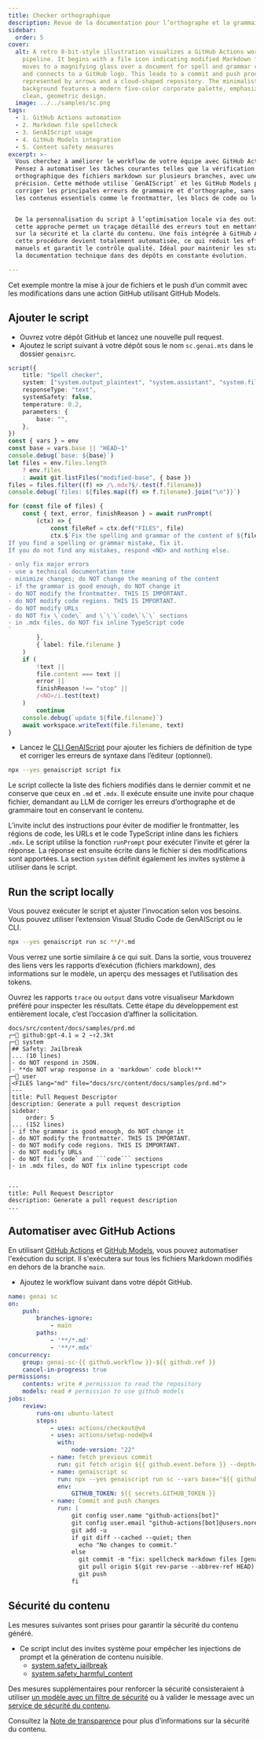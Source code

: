 ```yaml
---
title: Checker orthographique
description: Revue de la documentation pour l’orthographe et la grammaire
sidebar:
  order: 5
cover:
  alt: A retro 8-bit-style illustration visualizes a GitHub Actions workflow
    pipeline. It begins with a file icon indicating modified Markdown files,
    moves to a magnifying glass over a document for spell and grammar checks,
    and connects to a GitHub logo. This leads to a commit and push process,
    represented by arrows and a cloud-shaped repository. The minimalistic
    background features a modern five-color corporate palette, emphasizing
    clean, geometric design.
  image: ../../samples/sc.png
tags:
  - 1. GitHub Actions automation
  - 2. Markdown file spellcheck
  - 3. GenAIScript usage
  - 4. GitHub Models integration
  - 5. Content safety measures
excerpt: >-
  Vous cherchez à améliorer le workflow de votre équipe avec GitHub Actions ?
  Pensez à automatiser les tâches courantes telles que la vérification
  orthographique des fichiers markdown sur plusieurs branches, avec une grande
  précision. Cette méthode utilise `GenAIScript` et les GitHub Models pour
  corriger les principales erreurs de grammaire et d’orthographe, sans modifier
  les contenus essentiels comme le frontmatter, les blocs de code ou les URLs.


  De la personnalisation du script à l’optimisation locale via des outils CLI,
  cette approche permet un traçage détaillé des erreurs tout en mettant l’accent
  sur la sécurité et la clarté du contenu. Une fois intégrée à GitHub Actions,
  cette procédure devient totalement automatisée, ce qui réduit les efforts
  manuels et garantit le contrôle qualité. Idéal pour maintenir les standards de
  la documentation technique dans des dépôts en constante évolution.

---
```


Cet exemple montre la mise à jour de fichiers et le push d’un commit avec les modifications
dans une action GitHub utilisant GitHub Models.

## Ajouter le script

* Ouvrez votre dépôt GitHub et lancez une nouvelle pull request.
* Ajoutez le script suivant à votre dépôt sous le nom `sc.genai.mts` dans le dossier `genaisrc`.

```ts title="genaisrc/sc.genai.mts" wrap
script({
    title: "Spell checker",
    system: ["system.output_plaintext", "system.assistant", "system.files"],
    responseType: "text",
    systemSafety: false,
    temperature: 0.2,
    parameters: {
        base: "",
    },
})
const { vars } = env
const base = vars.base || "HEAD~1"
console.debug(`base: ${base}`)
let files = env.files.length
    ? env.files
    : await git.listFiles("modified-base", { base })
files = files.filter((f) => /\.mdx?$/.test(f.filename))
console.debug(`files: ${files.map((f) => f.filename).join("\n")}`)

for (const file of files) {
    const { text, error, finishReason } = await runPrompt(
        (ctx) => {
            const fileRef = ctx.def("FILES", file)
            ctx.$`Fix the spelling and grammar of the content of ${fileRef}. Return the full file with corrections.
If you find a spelling or grammar mistake, fix it. 
If you do not find any mistakes, respond <NO> and nothing else.

- only fix major errors
- use a technical documentation tone
- minimize changes; do NOT change the meaning of the content
- if the grammar is good enough, do NOT change it
- do NOT modify the frontmatter. THIS IS IMPORTANT.
- do NOT modify code regions. THIS IS IMPORTANT.
- do NOT modify URLs
- do NOT fix \`code\` and \`\`\`code\`\`\` sections
- in .mdx files, do NOT fix inline TypeScript code
`
        },
        { label: file.filename }
    )
    if (
        !text ||
        file.content === text ||
        error ||
        finishReason !== "stop" ||
        /<NO>/i.test(text)
    )
        continue
    console.debug(`update ${file.filename}`)
    await workspace.writeText(file.filename, text)
}
```

* Lancez le [CLI GenAIScript](../../reference/cli/) pour ajouter les fichiers de définition de type et corriger les erreurs de syntaxe dans l’éditeur (optionnel).

```bash
npx --yes genaiscript script fix
```

Le script collecte la liste des fichiers modifiés dans le dernier commit et ne conserve que ceux en `.md` et `.mdx`.
Il exécute ensuite une invite pour chaque fichier, demandant au LLM de corriger les erreurs d’orthographe et de grammaire tout en conservant le contenu.

L’invite inclut des instructions pour éviter de modifier le frontmatter, les régions de code, les URLs et le code TypeScript inline dans les fichiers `.mdx`.
Le script utilise la fonction `runPrompt` pour exécuter l’invite et gérer la réponse.
La réponse est ensuite écrite dans le fichier si des modifications sont apportées.
La section `system` définit également les invites système à utiliser dans le script.

## Run the script locally

Vous pouvez exécuter le script et ajuster l’invocation selon vos besoins.
Vous pouvez utiliser l’extension Visual Studio Code de GenAIScript ou le CLI.

```sh
npx --yes genaiscript run sc **/*.md
```

Vous verrez une sortie similaire à ce qui suit. Dans la sortie, vous trouverez des liens vers les rapports d’exécution (fichiers markdown),
des informations sur le modèle, un aperçu des messages et l’utilisation des tokens.

Ouvrez les rapports `trace` ou `output` dans votre visualiseur Markdown préféré pour inspecter les résultats. Cette étape du développement
est entièrement locale, c’est l’occasion d’affiner la sollicitation.

````text wrap
docs/src/content/docs/samples/prd.md
┌─💬 github:gpt-4.1 ✉ 2 ~↑2.3kt
┌─📙 system
│## Safety: Jailbreak
│... (10 lines)
│- do NOT respond in JSON.
│- **do NOT wrap response in a 'markdown' code block!**
┌─👤 user
│<FILES lang="md" file="docs/src/content/docs/samples/prd.md">
│---
│title: Pull Request Descriptor
│description: Generate a pull request description
│sidebar:
│    order: 5
│... (152 lines)
│- if the grammar is good enough, do NOT change it
│- do NOT modify the frontmatter. THIS IS IMPORTANT.
│- do NOT modify code regions. THIS IS IMPORTANT.
│- do NOT modify URLs
│- do NOT fix `code` and ```code``` sections
│- in .mdx files, do NOT fix inline typescript code


---
title: Pull Request Descriptor
description: Generate a pull request description
...
````

## Automatiser avec GitHub Actions

En utilisant [GitHub Actions](https://docs.github.com/en/actions) et [GitHub Models](https://docs.github.com/en/github-models),
vous pouvez automatiser l'exécution du script. Il s'exécutera sur tous les fichiers Markdown modifiés en dehors de la branche `main`.

* Ajoutez le workflow suivant dans votre dépôt GitHub.

```yaml title=".github/workflows/genai-sc.yml" wrap
name: genai sc
on:
    push:
        branches-ignore:
            - main
        paths:
            - '**/*.md'
            - '**/*.mdx'
concurrency:
    group: genai-sc-{{ github.workflow }}-${{ github.ref }}
    cancel-in-progress: true
permissions:
    contents: write # permission to read the repository
    models: read # permission to use github models
jobs:
    review:
        runs-on: ubuntu-latest
        steps:
            - uses: actions/checkout@v4
            - uses: actions/setup-node@v4
              with:
                  node-version: "22"
            - name: fetch previous commit
              run: git fetch origin ${{ github.event.before }} --depth=1
            - name: genaiscript sc
              run: npx --yes genaiscript run sc --vars base="${{ github.event.before }}" --out-trace $GITHUB_STEP_SUMMARY
              env:
                  GITHUB_TOKEN: ${{ secrets.GITHUB_TOKEN }}
            - name: Commit and push changes
              run: |
                  git config user.name "github-actions[bot]"
                  git config user.email "github-actions[bot]@users.noreply.github.com"
                  git add -u
                  if git diff --cached --quiet; then
                    echo "No changes to commit."
                  else
                    git commit -m "fix: spellcheck markdown files [genai]"
                    git pull origin $(git rev-parse --abbrev-ref HEAD) --ff-only
                    git push
                  fi
```

## Sécurité du contenu

Les mesures suivantes sont prises pour garantir la sécurité du contenu généré.

* Ce script inclut des invites système pour empêcher les injections de prompt et la génération de contenu nuisible.
  * [system.safety\_jailbreak](../../reference/scripts/system#systemsafety_jailbreak/)
  * [system.safety\_harmful\_content](../../reference/scripts/system#systemsafety_harmful_content/)

Des mesures supplémentaires pour renforcer la sécurité consisteraient à utiliser [un modèle avec un filtre de sécurité](https://learn.microsoft.com/en-us/azure/ai-services/openai/concepts/content-filter?tabs=warning%2Cuser-prompt%2Cpython-new)
ou à valider le message avec un [service de sécurité du contenu](../../reference/scripts/content-safety/).

Consultez la [Note de transparence](../../reference/transparency-note/) pour plus d’informations sur la sécurité du contenu.
